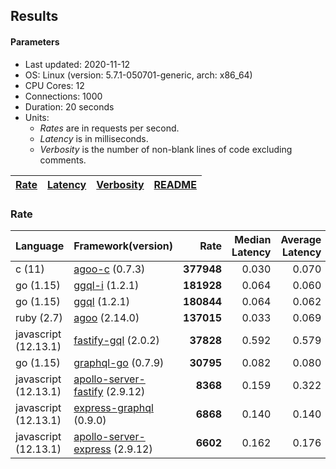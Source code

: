 ## Results

<!-- Result from here -->

#### Parameters
- Last updated: 2020-11-12
- OS: Linux (version: 5.7.1-050701-generic, arch: x86_64)
- CPU Cores: 12
- Connections: 1000
- Duration: 20 seconds
- Units:
  - _Rates_ are in requests per second.
  - _Latency_ is in milliseconds.
  - _Verbosity_ is the number of non-blank lines of code excluding comments.

| [Rate](rates.md) | [Latency](latency.md) | [Verbosity](verbosity.md) | [README](README.md) |
| ---------------- | --------------------- | ------------------------- | ------------------- |

### Rate
| Language | Framework(version) | Rate | Median Latency | Average Latency | 90th % | 99th % | Std Dev | Verbosity |
| -------- | ------------------ | ----:| ------------:| ---------------:| ------:| ------:| -------:| ---------:|
| c (11) | [agoo-c](github.com/ohler55/agoo-c) (0.7.3) | **377948** | 0.030 | 0.070 | 0.179 | 0.190 | 0.10 | 320 |
| go (1.15) | [ggql-i](https://github.com/uhn/ggql) (1.2.1) | **181928** | 0.064 | 0.060 | 0.070 | 0.083 | 0.02 | 253 |
| go (1.15) | [ggql](https://github.com/uhn/ggql) (1.2.1) | **180844** | 0.064 | 0.062 | 0.070 | 0.081 | 0.02 | 176 |
| ruby (2.7) | [agoo](github.com/ohler55/agoo) (2.14.0) | **137015** | 0.033 | 0.069 | 0.168 | 0.299 | 0.10 | 105 |
| javascript (12.13.1) | [fastify-gql](https://github.com/mcollina/fastify-gql) (2.0.2) | **37828** | 0.592 | 0.579 | 0.655 | 0.680 | 0.08 | 78 |
| go (1.15) | [graphql-go](https://github.com/graphql-go/graphql) (0.7.9) | **30795** | 0.082 | 0.080 | 0.090 | 0.113 | 0.03 | 378 |
| javascript (12.13.1) | [apollo-server-fastify](https://github.com/apollographql/apollo-server/tree/master/packages/apollo-server-fastify) (2.9.12) | **8368** | 0.159 | 0.322 | 0.836 | 0.840 | 0.33 | 95 |
| javascript (12.13.1) | [express-graphql](https://github.com/graphql/express-graphql) (0.9.0) | **6868** | 0.140 | 0.140 | 0.158 | 0.181 | 0.04 | 78 |
| javascript (12.13.1) | [apollo-server-express](https://github.com/apollographql/apollo-server/tree/master/packages/apollo-server-express) (2.9.12) | **6602** | 0.162 | 0.176 | 0.187 | 0.442 | 0.18 | 94 |
<!-- Result till here -->
